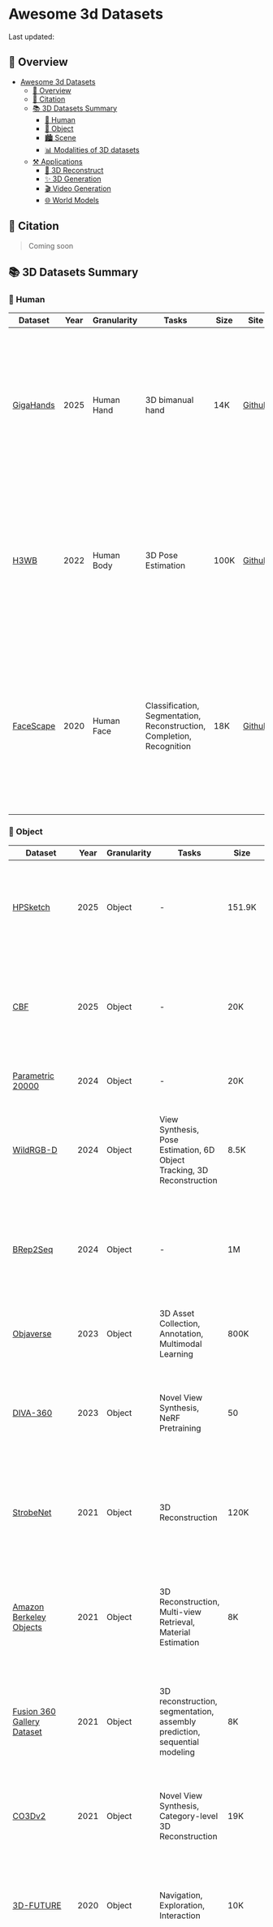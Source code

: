 # Awesome 3d Datasets

Last updated: <!--LAST_UPDATED-->

## 🌟 Overview

- [Awesome 3d Datasets](#awesome-3d-datasets)
  - [🌟 Overview](#-overview)
  - [📄 Citation](#-citation)
  - [📚 3D Datasets Summary](#-3d-datasets-summary)
    - [👤 Human](#-human)
    - [🎯 Object](#-object)
    - [🏙️ Scene](#️-scene)
    - [📊 Modalities of 3D datasets](#-modalities-of-3d-datasets)
  - [⚒️ Applications](#️-applications)
    - [🔄 3D Reconstruct](#-3d-reconstruct)
    - [✨ 3D Generation](#-3d-generation)
    - [🎬 Video Generation](#-video-generation)
    - [🌐 World Models](#-world-models)

## 📄 Citation

> Coming soon

## 📚 3D Datasets Summary

### 👤 Human



| Dataset                                                                 | Year | Granularity | Tasks                                                                                           | Size  | Site                                                                                  | Description                                                                                                                                                                                                 |
|-------------------------------------------------------------------------|------|-------------|------------------------------------------------------------------------------------------------|-------|---------------------------------------------------------------------------------------|-------------------------------------------------------------------------------------------------------------------------------------------------------------------------------------------------------------|
| [GigaHands](https://arxiv.org/abs/2412.04244)                           | 2025 | Human Hand  | 3D bimanual hand     | 14K   | [Github](https://github.com/Kristen-Z/GigaHands)                                      | A large dataset of bimanual hand–object interactions with 183 million frames, dense annotations (per hand & object), and 51 camera views for motion clips.                                                   |
| [H3WB](https://arxiv.org/pdf/2211.15692)                                | 2022 | Human Body  | 3D Pose Estimation     | 100K   | [Github](https://github.com/wholebody3d/wholebody3d)                                      | H3WB augments Human3.6M with 133 whole-body 3D keypoint annotations (body, hands, face, feet) for 100k images via a multi-view annotation pipeline.                                                   |
| [FaceScape](https://arxiv.org/pdf/2003.13989) | 2020 | Human Face  | Classification, Segmentation, Reconstruction, Completion, Recognition |  18K    | [Github](https://github.com/zhuhao-nju/facescape)    | 18,760 high-quality textured 3D face meshes from 938 people with pore-level geometry, uniform topology base meshes + displacement maps, and 20 expressions per subject

### 🎯 Object



| Dataset                                                      | Year | Granularity | Tasks                                                        | Size | Site                                                         | Description                 
| ------------------------------------------------------------ | ---- | ----------- | ------------------------------------------------------------ | ---- | ------------------------------------------------------------ | ------------------------------------------------------------ |
| [HPSketch](https://www.sciencedirect.com/science/article/abs/pii/S0010448525000107) | 2025 | Object | - | 151.9K  | [Github](-) | A history-based parametric CAD sketch dataset with advanced engineering commands; includes 151,984 sketches, 377,623 loops, and 29 command types for learning sketch histories and operations. |
| [CBF](https://arxiv.org/abs/2504.07378) | 2025 | Object | - | 20K  | [Github](-) | 20,000 CAD B-rep models composed of a base plate plus three geometric features each, with per-face labels stored in JSON; released with BRepFormer to benchmark complex geometric feature recognition on B-reps. |
| [Parametric 20000](https://data.mendeley.com/datasets/k6yzcks7g4/1) | 2024 | Object | - | 20K  | [Link](https://data.mendeley.com/datasets/k6yzcks7g4/1) | Multi-modal CAD shapes: each instance includes a point cloud, a triangle mesh, and a B-Rep file. |
| [WildRGB-D](https://arxiv.org/abs/2401.12592) | 2024 | Object | View Synthesis, Pose Estimation, 6D Object Tracking, 3D Reconstruction | 8.5K  | [Github](https://wildrgbd.github.io/) | A large-scale real-world RGB-D object video collection (~20K videos, 8.5K objects) with 360° views, diverse backgrounds, object masks, real-scale camera poses, and aggregated point clouds. |
| [BRep2Seq](https://academic.oup.com/jcde/article/11/1/110/7582276) | 2024 | Object | - | 1M  | [Link](-) | Introduces a synthetic CAD dataset (~1,000,000 models) of B-rep solids paired with feature-based construction sequences, and a hierarchical Transformer (Brep2Seq) for reconstructing/generating editable CAD models. |
| [Objaverse](https://arxiv.org/abs/2304.00501) | 2023 | Object | 3D Asset Collection, Annotation, Multimodal Learning   | 800K  | [Github](https://github.com/allenai/objaverse-xl)            | 800K+ free 3D object models with rich metadata (captions, tags, categories) and some objects include animations. |
| [DIVA-360](https://arxiv.org/abs/2307.16897) | 2023 | Object | 	Novel View Synthesis, NeRF Pretraining  | 50 | [Github](https://github.com/brown-ivl/DiVa360) | High-resolution synchronized multi-view video of dynamic table-scale scenes (53 RGB cameras), including hand-object interactions, segmentation masks, audio, and text descriptions. |
| [StrobeNet](https://arxiv.org/abs/2105.08016) | 2021 | Object | 3D Reconstruction        |  120K    | [Link](https://dzhange.github.io/StrobeNet/)  | Articulated-object categories providing many rendered RGB views plus joint + part segmentation and ground truth implicit / point cloud geometry to support animatable 3D reconstructions from sparse unposed images.  |
| [Amazon Berkeley Objects](https://arxiv.org/abs/2110.06199)  | 2021 | Object | 3D Reconstruction, Multi-view Retrieval, Material Estimation |   8K   | [Website](https://amazon-berkeley-objects.s3.amazonaws.com/index.html) | A large dataset of real household objects with high-resolution CAD models, PBR materials, real product images & metadata, enabling single-view 3D reconstruction, material estimation, & multi-view retrieval. |
| [Fusion 360 Gallery Dataset](https://www.research.autodesk.com/app/uploads/2023/03/Fusion_360_Gallery__A_Dataset_and_Environment_for_Programmatic_CAD_Construction_from_Human_Design_Sequences.pdf_recB1A7wJLthITzJo.pdf) | 2021 | Object | 3D reconstruction, segmentation, assembly prediction, sequential modeling |  8K    | [Github](https://github.com/AutodeskAILab/Fusion360GalleryDataset) | A parametric CAD dataset from real user submissions (≈20,000 designs) offering “sketch & extrude” construction sequences, operation-based face segmentation, and multi-part assemblies with joint and connectivity info. |
| [CO3Dv2](https://arxiv.org/abs/2109.00512)                   | 2021 | Object      | Novel View Synthesis, Category-level 3D Reconstruction       |  19K   | [Github](https://github.com/facebookresearch/co3d)           | A large-scale real-object dataset with object-centric multi-view images, annotated camera poses, and ground-truth 3D point clouds across 50 object categories. |
| [3D-FUTURE](https://arxiv.org/pdf/2009.09633.pdf)            | 2020 | Object      | Navigation, Exploration, Interaction                         |   10K   | [Github](https://github.com/3D-FRONT-FUTURE/3D-FUTURE-ToolBox) | A furniture CAD + texture dataset with nearly 10,000 detailed instances used in realistic room scenes, offering aligned textures for object pose, segmentation, and shape retrieval tasks. |
| [SketchGraphs](https://arxiv.org/abs/2007.08506) | 2020 | Object | - | 15M  | [Github](https://github.com/PrincetonLIPS/SketchGraphs) | A large-scale dataset of ~15M 2D parametric CAD sketches represented as geometric-constraint graphs to support generative modeling of sketches and prediction of likely constraints. |
| [ABC](https://openaccess.thecvf.com/content_CVPR_2019/papers/Koch_ABC_A_Big_CAD_Model_Dataset_for_Geometric_Deep_Learning_CVPR_2019_paper.pdf) | 2019 | Object      | Shape Analysis, Segmentation, Surface Fitting                |  1M    | [Link](https://deep-geometry.github.io/abc-dataset)          | A huge collection of CAD models with analytic parametric curves & surfaces, sharp feature annotations, patch decompositions, and ground truth differential geometry. |
| [ScanObjectNN](https://arxiv.org/abs/1908.04616) | 2019 | Object |   | 700 | [Link](https://hkust-vgd.github.io/scanobjectnn/) | Real-world indoor object point clouds (with background clutter, occlusion, partial scans) from SceneNN & ScanNet, over 15 categories. |
| [Thingi10K](https://arxiv.org/abs/1605.04797)                | 2016 | Object      | Scene Understanding, Semantic Segmentation, Layout Prediction |  300    | [Github](https://github.com/Thingi10K/Thingi10K)             | A collection of 10,000 real-world 3D printing meshes from Thingiverse, across 72 categories, with geometric issues like non-manifoldness and self-intersections included. |
| [A Large Dataset of Object Scans](https://vladlen.info/papers/3d-scan-dataset.pdf) | 2016 | Object      | Object Scanning, 3D Reconstruction, Object Categorization    |  10K    | [Github](https://github.com/isl-org/redwood-3dscan)          | A public domain dataset of 10,000+ consumer-grade real-object 3D scans, diverse in category and size. |
| [ShapeNet](https://arxiv.org/abs/1512.03012)             | 2015 | Object      | Single-view Reconstruction, Multi-view Reconstruction        |  300M    | [Link](https://shapenet.org/)                                | 3D CAD models (≈3M shapes), including ~220K models with classifications, part annotations, symmetry planes, alignments, physical size info. |
<!--
| [ModelNet](https://arxiv.org/pdf/1406.5670.pdf)              | CAD Models                                                   | 2015 | Object      | Classification, Segmentation, Retrieval, Reconstruction      |      | [Link](http://modelnet.cs.princeton.edu/#)                   |
| [PASCAL3D+](https://arxiv.org/pdf/1511.05175)                | CAD                                                          | 2014 | Object      | Scene Understanding, Object Detection, Semantic Segmentation |      | [Link](https://cvgl.stanford.edu/resources.html)             |
-->

### 🏙️ Scene

| Dataset                                                      | Year | Granularity | Tasks                                                        | Size | Site                                                         | Description                 
| ------------------------------------------------------------ | ---- | ----------- | ------------------------------------------------------------ | ---- | ------------------------------------------------------------ | ------------------------------------------------------------ |
| [InteriorGS](https://huggingface.co/datasets/spatialverse/InteriorGS) | 2025 | Scene<br> Indoor        | 3D scene understanding, controllable scene generation, embodied agent navigation |   100K   | [Hugging<br>Face](https://huggingface.co/datasets/spatialverse/InteriorGS) | A synthetic dataset with 100K procedurally generated indoor scenes, realistic object placement, simulated Aria-glass camera, full 6DoF trajectories, 3D floor-plans, 2D instance segmentation, and depth (range maps).
| [Aria Synthetic Environments](https://arxiv.org/abs/2306.06362)    | 2023 | Scene<br>Indoor         |  3D Question Answering, Spatial Reasoning, Scene Understanding  |   100K   |    [Link](https://facebookresearch.github.io/projectaria_tools/docs/open_datasets/aria_digital_twin_dataset?utm_source=chatgpt.com)   | A synthetic dataset with 100K procedurally generated indoor scenes, realistic object placement, simulated Aria-glass camera, full 6DoF trajectories, 3D floor-plans, 2D instance segmentation, and depth (range maps). |
| [DL3DV-10K](https://arxiv.org/abs/2312.16256) | 2023 | Scene | Novel View Synthesis, NeRF Pretraining | 10K | [Website](https://dl3dv-10k.github.io/DL3DV-10K/) | A large real-world multi-view video dataset capturing 10,510 4K videos across 65 kinds of POI scenes, annotated for complexity (reflection, transparency, lighting, texture) to support generalizable novel view synthesis and NeRF research.
| [Aria Digital Twin](https://arxiv.org/abs/2306.06362)        | 2023 | Scene<br>Indoor         | 3D Question Answering, Spatial Reasoning, Scene Understanding |   400   | [Link](https://facebookresearch.github.io/projectaria_tools/docs/open_datasets/aria_digital_twin_dataset?utm_source=chatgpt.com) | An egocentric dataset captured with wearable glasses, offering synchronized RGB + monocrome cameras, IMU, full sensor calibration, depth maps, 6-DoF poses (device & object), human pose & eye gaze, segmentation & synthetic renderings. |
| [PointOdyssey](https://arxiv.org/abs/2307.15055)             | 2023 | Scene | 3D Generation, Multimodal Learning, Simulation |  104  | [Link](https://pointodyssey.com/)                     | A synthetic dataset with natural motion, deformable characters, diverse scenes & materials, and long videos for fine-grained point-tracking evaluation. |
| [ScanNet++](https://arxiv.org/abs/2308.11417) | 2023 | Scene<br>Indoor |  | 1K | [Website](https://kaldir.vc.in.tum.de/scannetpp/) | A high-fidelity indoor scene dataset with sub-mm laser scans, high-res DSLR + iPhone RGB-D captures, dense mesh & semantic + instance annotations, supporting novel view synthesis & scene understanding. 
| [Kubric](https://arxiv.org/abs/2203.03570)                   | 2022 | Mixed  | Semantic Mapping, 2.5D Reconstruction, View-consistent Semantics |   N/A   | [Github](https://github.com/google-research/kubric)          | Kubric is a framework for generating photo-realistic synthetic scenes in Python (via Blender + PyBullet), with rich annotations (depth, segmentation, bounding boxes, camera pose, optical flow, etc.), scalable to TBs of data. |
| [HM3D](https://arxiv.org/abs/2109.08238) | 2021 | Scene<br>Indoor |  | 1K |  |High-fidelity set of 1,000 real-world indoor 3D meshes with extensive navigable space, clean reconstructions, and textured geometry. |
| [HyperSim](https://arxiv.org/abs/2011.02523)                 |  2021 | Scene<br>Indoor  | Multi-task Scene Understanding                               |   461   | [Github](https://github.com/apple/ml-hypersim)     | A photorealistic synthetic indoor dataset with full scene geometry + materials + lighting, dense per-pixel semantic + instance segmentation, and detailed lighting decomposition. |
| [Habitat 2.0](https://arxiv.org/pdf/2106.14405)              | 2021 | Scene<br>Indoor      | Pick, Place, Navigate, Open, Close, Rearrange                | 111 | [Link](https://sites.google.com/view/habitat2)               | A reconfigurable, artist-authored indoor dataset of apartments with articulated objects, semantic class and surface annotations, collision proxies, matching real layout footprints. |
| [Virtual KITTI2](https://arxiv.org/abs/2001.10773)            | 2020 | Scene<br>Outdoor         | 6D Pose Estimation, Object Detection, Benchmarking           |   5    | [Link](https://datasetninja.com/virtual-kitti)               | Virtual KITTI is a synthetic driving-scene dataset with fully annotated RGB, depth, optical flow, semantic & instance segmentation, and variants in weather/camera conditions using cloned sequences from KITTI. | 
| [RELLIS-3D](https://arxiv.org/abs/2011.12954)                | 2020 | Scene<br>Outdoor | 3D Semantic Segmentation, Sensor Fusion, Autonomous Navigation |   13K   | [Website](https://www.unmannedlab.org/research/RELLIS-3D)    | A multimodal off-road robotics dataset with 13,556 LiDAR scans, 6,235 RGB images, point-wise & pixel-wise semantic labels over 20 classes, plus stereo, GPS/IMU, and camera-LiDAR calibrated data. |
| [3D-FRONT](https://openaccess.thecvf.com/content/ICCV2021/papers/Fu_3D-FRONT_3D_Furnished_Rooms_With_layOuts_and_semaNTics_ICCV_2021_paper.pdf?utm_source=chatgpt.com) | 2020 | Scene<br>Indoor         | Scene Understanding, Layout Analysis, Object Arrangement     |   18K   | [HuggingFace](https://huggingface.co/datasets/huanngzh/3D-Front) | Synthetic indoor scene dataset with professionally designed layouts, high-quality textured furniture models, consistent style curation, and semantic annotations. |
| [Structured3D](https://www.ecva.net/papers/eccv_2020/papers_ECCV/papers/123540494.pdf) | 2020 | Scene<br>Indoor         | Reconstruction, Segmentation, Object Detection               |   3.5K   | [Link](https://structured3d-dataset.org/#download)           | Structured3D provides synthetic photo-realistic indoor scenes with rich “primitive + relationship” structure annotations (planes, lines, junctions, room layouts, floorplans), plus depth maps, semantic masks, and varied lighting / furnishing configurations. |
| [Mapillary](https://www.ecva.net/papers/eccv_2020/papers_ECCV/papers/123470579.pdf) | 2020 | Scene<br>Outdoor         | Reconstruction, Semantics, Viewpoint Estimation              |  1.6M    | [Link](https://www.mapillary.com/dataset/depth)              | A large street-level image sequence dataset with 1.6M geo-tagged images, covering diverse cities, seasons, weather, and appearance changes for lifelong place recognition. |
| [BlendedMVS](https://arxiv.org/abs/1911.10127)               | 2019 | Scene      | Reconstruction, Alignment, Evaluation                        |  113    | [Github](https://github.com/YoYo000/BlendedMVS)              | Multi-view stereo, offering 113 textured mesh scenes, rendered + blended image inputs, and ground-truth depth maps to improve generalization. |
| [Replica](https://arxiv.org/abs/1906.05797)                  | 2019 | Scene<br>Indoor  | Scene Graph Generation, Object Detection, Relationship Modeling |  18    | [Github](https://github.com/facebookresearch/Replica-Dataset) | 18 photo-realistic indoor scenes with dense meshes, HDR textures, semantic & instance annotations, plus mirror and glass reflectors.  |
| [RealEstate10K](https://arxiv.org/abs/1805.09817)            | 2018 | Scene         | Part Segmentation, Hierarchical Labeling, Shape Understanding |  10K    | [Link](https://google.github.io/realestate10k/)              | Camera trajectories from ~10,000 YouTube real-estate videos, with pose + intrinsics data for 10 million frames over ~80,000 clips. |
| [MegaDepth](https://www.cs.cornell.edu/projects/megadepth/paper.pdf) | 2018 | Scene         | Multisensory Perception, Object Interaction, Representation Learning |   200   | [Link](https://www.cs.cornell.edu/projects/megadepth/)       | Diverse scene-depth dataset built from Internet multi-view photo collections, offering ~130K images with dense depth / ordinal depth labels from ~200 reconstructed scenes. |
| [DeepMVS](https://arxiv.org/pdf/1804.00650)                  | 2018 | Scene         | CAD Alignment, 3D Matching, Pose Estimation                  |   120   | [Link](https://phuang17.github.io/DeepMVS/mvs-synth.html)    | A photorealistic synthetic multi-view dataset (MVS-SYNTH: 120 urban sequences, 100 frames each, with ground truth disparities + full camera calibration) plus real indoor/outdoor image sets, for training disparity prediction in MVS. |
| [ScanNet](https://arxiv.org/abs/1702.04405)                  | 2017 | Scene<br>Indoor  | Feature Matching, Registration, 3D Reconstruction            |   1.5K   | [Link](http://www.scan-net.org/)                             | An indoor RGB-D scene dataset with 1,513 scans across 707 spaces, ~2.5 million frames, dense surface reconstructions, semantic + instance labels, and aligned CAD models. |
| [Matterport3D](https://arxiv.org/abs/1709.06158) | 2017 | Scene<br>Indoor |  |  90  | [Website](https://matterport.com/)  | Indoor RGB-D dataset with 90 scenes, 194,400 RGB-D images, textured meshes and semantic/instance annotations. |
| [Semantic3D](https://isprs-annals.copernicus.org/articles/IV-1-W1/91/2017/isprs-annals-IV-1-W1-91-2017.pdf) | 2016 | Scene<br>Outdoor         | Point Cloud Classification, Semantic Segmentation            |   30   | [Link](http://www.semantic3d.net/)         | An outdoor laser-scanned benchmark of ~30 high-density static scans (≈4 B points), with manual semantic labels across 8 classes. | 
| [SceneNN / ObjectNN](https://www.saikit.org/static/projects/sceneNN/home/pdf/dataset_3dv16.pdf) | 2016 | Scene<br>Indoor  | Multi-view Fusion, 3D Reconstruction, Semantic Segmentation  |  100    | [Link](https://hkust-vgd.github.io/scenenn/)                 | An indoor RGB-D scene dataset with ≈100 reconstructed scenes into triangle meshes; per-vertex, per-pixel semantic and instance annotations; also provides bounding boxes (axis-aligned & oriented) and object poses. |
| [Virtual KITTI2](https://arxiv.org/abs/1605.06457)            | 2016 | Scene<br>Outdoor         |          |   35    | [Link](http://www.xrce.xerox.com/Research-Development/Computer-Vision/Proxy-Virtual-Worlds)               | A photo-realistic synthetic video dataset cloned from KITTI, with automatic ground truth for object detection/tracking, scene & instance segmentation, depth, optical flow, and with weather & camera-angle variants. | 

 

### 📊 Modalities of 3D datasets 

> ✅ indicates supported modality, * indicates CAD mesh
> 
> 📝 *Modality includes available signals like RGB, Depth, Pose, Segmentation, Flow, Mesh, Action...*


| Dataset                        | RGB-D | Point Cloud | Mesh | Multi-view | Voxel | Implicit Field |
|--------------------------------|-------|-------------|------|------------|----------|----------------|
| GigaHands                      | ❌    | ❌          | ✅   | ✅         |❌             |❌              |
| InteriorGS                     |  ✅   | ❌          | ❌   | ✅         |❌             |❌              |
| HPSketch                       | ❌    | ❌          | ❌   | ❌         |❌             | ❌             |
| CBF                            | ❌    | ❌          | ❌   | ❌         |❌             | ❌             |
| Parametric 20000               | ❌    | ✅          | ✅<sup>*</sup>   | ❌         |❌             | ❌             |
| WildRGB-D                      | ✅    | ✅          | ❌   |  ✅        |❌             | ❌             |
| BRep2seq                       | ❌    | ❌          | ✅<sup>*</sup>   | ❌         |❌             | ❌             |
| Aria Synthetic Environments    |  ✅   |  ❌         | ❌   | ❌         |❌             | ❌             |
| DL3DV-10K                      | ❌    | ❌          | ❌   |  ✅         |❌             |  ❌           |
| PointOdyssey                   | ❌    |    ❌      |  ✅   |    ✅      |❌             | ❌             |
| Aria Digital Twin              | ✅    | ❌          | ❌   | ✅         |❌             | ❌             |
| ScanNet++                      | ✅    | ✅          | ✅   | ✅         |❌             | ❌             |
| Objaverse                      | ❌    | ❌          | ✅   | ❌         |❌             |  ❌            |
| DIVA-360                       | ❌    | ❌          |❌   | ✅          |❌             | ❌             |
| H3WB                           | ❌    | ❌          | ❌   |  ✅        |❌              | ❌             |
| Kubric                         | ✅     | ✅          | ✅    | ✅         |❌             | ❌             |
| Amazon Berkeley Objects        | ❌    | ❌          | ✅<sup>*</sup>   | ✅        |❌              | ❌             |
| HM3D                           | ❌    | ❌          | ✅   | ❌         |❌             | ❌             |
| Fusion 360 Gallery Dataset     | ❌    | ❌          | ✅<sup>*</sup>   | ❌         |❌             | ❌             |
| CO3Dv2                         | ❌    | ✅          | ❌   | ✅         |❌             | ❌             |
| HyperSim                       | ✅    | ❌          | ❌    | ✅        |❌             | ❌             |
| Habitat 2.0                    |  ❌    | ❌          | ✅   | ❌         |❌             | ❌             |
| StrobeNet                      | ❌    | ✅          | ❌   | ✅         |❌             | ✅             |
| Virtual KITTI 2                | ✅    | ❌          | ❌   |   ❌        |❌             | ❌             |
| RELLIS-3D                      | ❌    | ✅          | ❌   | ❌         |❌             | ❌             |
| FaceScape                      | ❌    | ❌          | ✅   | ✅       |❌              | ❌             |
| A Large Dataset of Object Scans| ✅    | ✅          | ❌   | ❌         |❌             | ❌             |
| 3D-FRONT                       | ❌    | ❌          | ✅<sup>*</sup>   | ❌         |❌             | ❌             |
| 3D-FUTURE                      | ❌    | ❌          | ✅<sup>*</sup>   | ❌         |❌             | ❌             |
| SketchGraphs                   | ❌    | ❌          | ❌   | ❌         |❌             | ❌             |
| Structured3D                   | ✅    | ❌          | ✅   | ✅        |❌              | ❌             |
| Mapillary                      | ❌    | ❌          | ❌   | ✅        |❌              | ❌             |
| ScanObjectNN                   | ❌    | ✅          | ❌   |   ❌       |❌             | ❌             |
| ABC                            | ❌    | ❌          | ✅<sup>*</sup>   | ❌        | ✅         | ❌             |
| BlendedMVS                     |  ✅    | ❌          | ✅   | ✅        |❌             | ❌             |
| Replica                        | ❌    | ❌          | ✅   | ❌        |❌              | ❌             |
| RealEstate10K                  | ❌    | ❌          | ❌   | ✅         |❌             | ❌             |
| MegaDepth                      | ✅    | ❌          | ❌   | ✅         |❌             | ❌             |
| DeepMVS                        | ✅    | ❌          | ❌   |  ❌        |❌             | ❌             |
| ScanNet                        | ✅    | ✅          | ✅   | ✅         |❌             | ❌             |
| Matterport3D                   | ✅    | ❌          | ✅   | ❌       |❌               | ❌             |
| Thingi10K                      | ❌    | ❌          | ✅<sup>*</sup>   | ❌         | ✅        | ❌             |
| Semantic3D                     | ❌    | ✅          | ❌   | ❌        |❌              | ❌             |
| SceneNN / ObjectNN             | ✅    | ✅          | ✅   | ✅        |❌              | ❌             |
| A Large Dataset of Object Scans| ❌    | ✅          | ✅   | ❌        |❌              | ❌             |
| Virtual KITTI                  | ✅    | ❌          | ❌   | ❌        |❌              | ❌             |
| ShapeNet                       | ❌    | ❌          | ✅<sup>*</sup>   | ❌         | ✅        | ❌             |

## ⚒️ Applications

### 🔄 3D Reconstruct

| Title | Year | Paper | Website | Code | HuggingFace
| :--- | :--- | :--- | :--- | :--- | :--
| DUSt3R: Geometric 3D Vision Made Easy | 2024 | [📄 Paper](https://arxiv.org/abs/2312.14132) | [🌍 Website](https://europe.naverlabs.com/research/publications/dust3r-geometric-3d-vision-made-easy/) | [💾 Code](https://github.com/naver/dust3r) | -
| VGGT: Visual Geometry Grounded Transformer | 2025 | [📄 Paper](https://arxiv.org/abs/2503.11651) | [🌍 Website](https://vgg-t.github.io/) | [💾 Code](https://github.com/facebookresearch/vggt) | [😊 HuggingFace](https://huggingface.co/spaces/facebook/vggt) |
| $\pi^3$: Scalable Permutation-Equivariant Visual Geometry Learning | 2025 | [📄 Paper](https://arxiv.org/abs/2507.13347) | [🌍 Website](https://yyfz.github.io/pi3/) | [💾 Code](https://github.com/yyfz/Pi3) | [😊 HuggingFace](https://huggingface.co/spaces/yyfz233/Pi3) |
| MV-DUSt3R+: Single-Stage Scene Reconstruction from Sparse Views In 2 Seconds | 2024 | [📄 Paper](https://arxiv.org/abs/2412.06974) | [🌍 Website](https://mv-dust3rp.github.io/) | [💾 Code](https://github.com/facebookresearch/mvdust3r) | - |
| MoGe-2: Accurate Monocular Geometry with Metric Scale and Sharp Details | 2025 | [📄 Paper](https://arxiv.org/abs/2507.02546) | - | - | - |
| MASt3R: Grounding Image Matching in 3D | 2024 | [📄 Paper](https://arxiv.org/abs/2406.09756) | [🌍 Website](https://europe.naverlabs.com/blog/mast3r-matching-and-stereo-3d-reconstruction/) | [💾 Code](https://github.com/naver/mast3r) | [😊 HuggingFace](https://huggingface.co/spaces/naver/MASt3R)
| Mickey: Matching 2D Images in 3D: Metric Relative Pose from Metric Correspondences | 2024 | [📄 Paper](https://arxiv.org/abs/2404.06337) | [🌍 Website](https://nianticlabs.github.io/mickey/) | [💾 Code](https://github.com/nianticlabs/mickey) | -
| StreamVGGT: Streaming 4D Visual Geometry Transformer | 2025 | [📄 Paper](https://arxiv.org/abs/2507.11539) | [🌍 Website](https://wzzheng.net/StreamVGGT/) | [💾 Code](https://github.com/wzzheng/StreamVGGT) | [😊 HuggingFace](https://huggingface.co/spaces/lch01/StreamVGGT)
| MoVieS: Motion-Aware 4D Dynamic View Synthesis in One Second | 2025 | [📄 Paper](https://arxiv.org/abs/2507.10065) | [🌍 Website](https://chenguolin.github.io/projects/MoVieS/) | [💾 Code](https://github.com/chenguolin/MoVieS) | -

### ✨ 3D Generation

| Title | Year | Paper | Website | Code | HuggingFace
| :--- | :--- | :--- | :--- | :--- | :--
| DreamFusion: Text-to-3D using 2D Diffusion | 2022 | [📄 Paper](https://arxiv.org/abs/2209.14988) | [🌍 Website](https://dreamfusion3d.github.io/) | - | -
| Magic3D: High-Resolution Text-to-3D Content Creation | 2023 | [📄 Paper](https://arxiv.org/abs/2211.10440) | [🌍 Website](https://research.nvidia.com/labs/dir/magic3d/) | - | -
| DreamGaussian: Generative Gaussian Splatting for Efficient 3D Content Creation | 2024 | [📄 Paper](https://arxiv.org/abs/2309.16653) | [🌍 Website](https://dreamgaussian.github.io/) | [💾 Code](https://github.com/dreamgaussian/dreamgaussian) | [😊 HuggingFace](https://huggingface.co/spaces/jiawei011/dreamgaussian)
| DreamMesh: Jointly Manipulating and Texturing Triangle Meshes for Text-to-3D Generation | 2025 | [📄 Paper](https://arxiv.org/abs/2409.07454) | [🌍 Website](https://dreammesh.github.io/) | - | -
| Progressive Rendering Distillation: Adapting Stable Diffusion for Instant Text-to-Mesh Generation without 3D Data | 2025 | [📄 Paper](https://arxiv.org/abs/2503.21694) | [🌍 Website](https://theericma.github.io/TriplaneTurbo/) | [💾 Code](https://github.com/theEricMa/TriplaneTurbo) | [😊 HuggingFace](https://huggingface.co/spaces/ZhiyuanthePony/TriplaneTurbo)
| MVDream: Multi-view Diffusion for 3D Generation | 2024 | [📄 Paper](https://arxiv.org/abs/2308.16512) | [🌍 Website](https://mv-dream.github.io/) | [💾 Code](https://github.com/bytedance/MVDream) | - 
| Structured 3D Latents for Scalable and Versatile 3D Generation | 2025 | [📄 Paper](https://arxiv.org/abs/2412.01506) | [🌍 Website](https://microsoft.github.io/TRELLIS/) | [💾 Code](https://github.com/Microsoft/TRELLIS) | [😊 HuggingFace](https://huggingface.co/spaces/trellis-community/TRELLIS)
| 3D-SceneDreamer: Text-Driven 3D-Consistent Scene Generation | 2024 | [📄 Paper](https://arxiv.org/abs/2403.09439) | - | - | -

### 🎬 Video Generation

| Title | Year | Paper | Website | Code | HuggingFace
| :--- | :--- | :--- | :--- | :--- | :--
| CogVideoX: Text-to-Video Diffusion Models with An Expert Transformer | 2024 | [📄 Paper](https://arxiv.org/abs/2408.06072) | [🌍 Website](https://yzy-thu.github.io/CogVideoX-demo/) | [💾 Code](https://github.com/zai-org/CogVideo) | [😊 HuggingFace](https://huggingface.co/spaces/zai-org/CogVideoX-5B-Space)
| Wan: Open and Advanced Large-Scale Video Generative Models | 2025 | [📄 Paper](https://arxiv.org/abs/2503.20314) | [🌍 Website](https://wan.video/) | [💾 Code](https://github.com/Wan-Video/Wan2.1)| [😊 HuggingFace](https://huggingface.co/Wan-AI)
| Lumiere: A Space-Time Diffusion Model for Video Generation | 2024 | [📄 Paper](https://arxiv.org/abs/2401.12945) | [🌍 Website](https://lumiere-video.github.io/) | [💾 Code](https://github.com/lumiere-video/lumiere-video.github.io) | -
| Emu Video: Factorizing Text-to-Video Generation by Explicit Image Conditioning | 2024 | [📄 Paper](https://arxiv.org/abs/2311.10709) | [🌍 Website](https://emu-video.metademolab.com/) | - | -
| Stable Video Diffusion: Scaling Latent Video Diffusion Models to Large Datasets | 2023 | [📄 Paper](https://arxiv.org/abs/2311.15127) | [🌍 Website](https://sv4d20.github.io/) | [💾 Code](https://github.com/Stability-AI/generative-models) | [😊 HuggingFace](https://huggingface.co/stabilityai/sv4d2.0)
| 3D-Aware Video Generation | 2023 | [📄 Paper](https://arxiv.org/abs/2206.14797) | [🌍 Website](https://sherwinbahmani.github.io/3dvidgen/) | [💾 Code](https://github.com/sherwinbahmani/3dvideogeneration/) | -
| World-consistent Video Diffusion with Explicit 3D Modeling | 2024 | [📄 Paper](https://arxiv.org/abs/2412.01821) | [🌍 Website](https://zqh0253.github.io/wvd/) | - | -
| IM-Portrait: Learning 3D-aware Video Diffusion for Photorealistic Talking Heads from Monocular Videos | 2025 | [📄 Paper](https://arxiv.org/abs/2504.19165) | [🌍 Website](https://y-u-a-n-l-i.github.io/projects/IM-Portrait/) | - | -
| Geometry Forcing: Marrying Video Diffusion and 3D Representation for Consistent World Modeling | 2025 | [📄 Paper](https://arxiv.org/abs/2507.07982) | [🌍 Website](https://geometryforcing.github.io/) | - | - 
| Force Prompting: Video Generation Models Can Learn and Generalize Physics-based Control Signals | 2025 | [📄 Paper](https://arxiv.org/abs/2505.19386) | [🌍 Website](https://force-prompting.github.io/) | [💾 Code](https://github.com/brown-palm/force-prompting) | -
| PhysGen: Rigid-Body Physics-Grounded Image-to-Video Generation | 2024 | [📄 Paper](https://arxiv.org/abs/2409.18964) | [🌍 Website](https://stevenlsw.github.io/physgen/) | [💾 Code](https://github.com/stevenlsw/physgen) | -
| Tora: Trajectory-oriented Diffusion Transformer for Video Generation | 2025 | [📄 Paper](https://arxiv.org/abs/2407.21705) | [🌍 Website](https://ali-videoai.github.io/tora_video/) | [💾 Code](https://github.com/alibaba/Tora) | [😊 HuggingFace](https://huggingface.co/Alibaba-Research-Intelligence-Computing/Tora)
| CamI2V: Camera-Controlled Image-to-Video Diffusion Model | 2024 | [📄 Paper](https://arxiv.org/abs/2410.15957) | [🌍 Website](https://zgctroy.github.io/CamI2V/) | [💾 Code](https://github.com/ZGCTroy/CamI2V) | [😊 HuggingFace](https://huggingface.co/MuteApo/CamI2V/tree/main)

### 🌐 World Models

| Title | Year | Paper | Website | Code | HuggingFace
| :--- | :--- | :--- | :--- | :--- | :--
| Learning to Simulate Complex Physics with Graph Networks | 2020 | [📄 Paper](https://arxiv.org/abs/2002.09405) | [🌍 Website](https://sites.google.com/view/learning-to-simulate/) | [💾 Code](https://github.com/google-deepmind/deepmind-research/tree/master/learning_to_simulate) | - 
| Learning Particle Dynamics for Manipulating Rigid Bodies, Deformable Objects, and Fluids | 2019 | [📄 Paper](https://arxiv.org/abs/1810.01566) | [🌍 Website](http://dpi.csail.mit.edu/) | [💾 Code](https://github.com/YunzhuLi/DPI-Net) | -
| Learning Mesh-Based Simulation with Graph Networks | 2021 | [📄 Paper](https://arxiv.org/abs/2010.03409) | [🌍 Website](https://sites.google.com/view/meshgraphnets) | [💾 Code](https://github.com/google-deepmind/deepmind-research/tree/master/meshgraphnets) | - 
| SoftGym: Benchmarking Deep Reinforcement Learning for Deformable Object Manipulation | 2021 | [📄 Paper](https://arxiv.org/abs/2011.07215) | [🌍 Website](https://sites.google.com/view/softgym) | [💾 Code](https://github.com/Xingyu-Lin/softgym) | - 
| 3D Gaussian Splatting for Real-Time Radiance Field Rendering | 2023 | [📄 Paper](https://arxiv.org/abs/2308.04079) | [🌍 Website](https://repo-sam.inria.fr/fungraph/3d-gaussian-splatting/) | [💾 Code](https://github.com/graphdeco-inria/gaussian-splatting) | - 
| Dynamic 3D Gaussians: Tracking by Persistent Dynamic View Synthesis | 2023 | [📄 Paper](https://arxiv.org/abs/2308.09713) | [🌍 Website](https://dynamic3dgaussians.github.io/) | [💾 Code](https://github.com/JonathonLuiten/Dynamic3DGaussians) | - 
| 4D Gaussian Splatting for Real-Time Dynamic Scene Rendering | 2024 | [📄 Paper](https://arxiv.org/abs/2310.08528) | [🌍 Website](https://guanjunwu.github.io/4dgs/) | [💾 Code](https://github.com/hustvl/4DGaussians) | - 
| Gaussian Splatting SLAM | 2024 | [📄 Paper](https://arxiv.org/abs/2312.06741) | [🌍 Website](https://rmurai.co.uk/projects/GaussianSplattingSLAM/) | [💾 Code](https://github.com/muskie82/MonoGS) | -
| Splat-SLAM: Globally Optimized RGB-only SLAM with 3D Gaussians | 2024 | [📄 Paper](https://arxiv.org/abs/2405.16544) | - | [💾 Code](https://github.com/google-research/Splat-SLAM) | -
| ParticleFormer: A 3D Point Cloud World Model for Multi-Object, Multi-Material Robotic Manipulation | 2025 | [📄 Paper](https://arxiv.org/abs/2506.23126) | [🌍 Website](https://suninghuang19.github.io/particleformer_page/) | - | -

## 👥 Contributors

We welcome contributions! If you'd like to contribute, please submit a pull request or open an issue.  

### Project Contributors
- [Hongyang Du](https://hongyang-du.github.io)  
